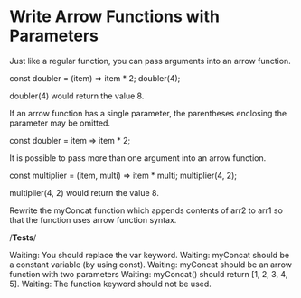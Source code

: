 # Write Arrow Functions with Parameters

Just like a regular function, you can pass arguments into an arrow function.

const doubler = (item) => item \* 2;
doubler(4);

doubler(4) would return the value 8.

If an arrow function has a single parameter, the parentheses enclosing the parameter may be omitted.

const doubler = item => item \* 2;

It is possible to pass more than one argument into an arrow function.

const multiplier = (item, multi) => item \* multi;
multiplier(4, 2);

multiplier(4, 2) would return the value 8.

Rewrite the myConcat function which appends contents of arr2 to arr1 so that the function uses arrow function syntax.

/**Tests**/

Waiting: You should replace the var keyword.
Waiting: myConcat should be a constant variable (by using const).
Waiting: myConcat should be an arrow function with two parameters
Waiting: myConcat() should return [1, 2, 3, 4, 5].
Waiting: The function keyword should not be used.
